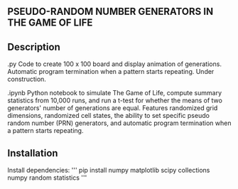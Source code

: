 ## PSEUDO-RANDOM NUMBER GENERATORS IN THE GAME OF LIFE 

## Description
.py
Code to create 100 x 100 board and display animation of generations. Automatic program termination when a pattern starts repeating. Under construction.

.ipynb
Python notebook to simulate The Game of Life, compute summary statistics from 10,000 runs, and run a t-test for whether the means of two generators' number of generations are equal. Features randomized grid dimensions, randomized cell states, the ability to set specific pseudo random number (PRN) generators, and automatic program termination when a pattern starts repeating.

## Installation
Install dependencies:
'''
pip install numpy matplotlib scipy collections numpy random statistics
'''
